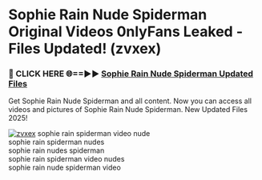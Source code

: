 # Sophie Rain Nude Spiderman Original Videos 0nlyFans Leaked - Files Updated! (zvxex)

<h3>🔴 CLICK HERE 🌐==►► <a href="https://tinyurl.com/yrmya6cz" rel="nofollow">Sophie Rain Nude Spiderman Updated Files</a></h3>

Get Sophie Rain Nude Spiderman and all content. Now you can access all videos and pictures of Sophie Rain Nude Spiderman. New Updated Files 2025!

[![zvxex](https://i.imgur.com/FMdXYCs.gif)](https://tinyurl.com/yrmya6cz)
sophie rain spiderman video nude<br>
sophie rain spiderman nudes<br>
sophie rain nudes spiderman<br>
sophie rain spiderman video nudes<br>
sophie rain nude spiderman video